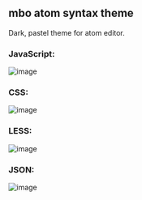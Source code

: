 ## mbo atom syntax theme

Dark, pastel theme for atom editor.

### JavaScript:
![image](https://cloud.githubusercontent.com/assets/497926/4292802/5189aa68-3dd0-11e4-9fd6-7f59ff6f6f27.png)

### CSS:
![image](https://cloud.githubusercontent.com/assets/497926/4280112/2a7f1432-3d29-11e4-8685-114c5914125c.png)

### LESS:
![image](https://cloud.githubusercontent.com/assets/497926/4280122/536583ea-3d29-11e4-9459-fdedf2a3a5c5.png)

### JSON:
![image](https://cloud.githubusercontent.com/assets/497926/4280229/d1e0922c-3d2a-11e4-803b-58804f7b4a3a.png)
